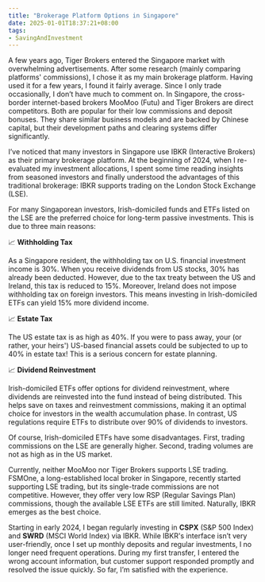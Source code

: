 ```yaml
---
title: "Brokerage Platform Options in Singapore"
date: 2025-01-01T18:37:21+08:00
tags:
- SavingAndInvestment
---
```


A few years ago, Tiger Brokers entered the Singapore market with overwhelming advertisements. After some research (mainly comparing platforms' commissions), I chose it as my main brokerage platform. Having used it for a few years, I found it fairly average. Since I only trade occasionally, I don’t have much to comment on. In Singapore, the cross-border internet-based brokers MooMoo (Futu) and Tiger Brokers are direct competitors. Both are popular for their low commissions and deposit bonuses. They share similar business models and are backed by Chinese capital, but their development paths and clearing systems differ significantly. 

I’ve noticed that many investors in Singapore use IBKR (Interactive Brokers) as their primary brokerage platform. At the beginning of 2024, when I re-evaluated my investment allocations, I spent some time reading insights from seasoned investors and finally understood the advantages of this traditional brokerage: IBKR supports trading on the London Stock Exchange (LSE).

For many Singaporean investors, Irish-domiciled funds and ETFs listed on the LSE are the preferred choice for long-term passive investments. This is due to three main reasons:

📈 **Withholding Tax**

As a Singapore resident, the withholding tax on U.S. financial investment income is 30%. When you receive dividends from US stocks, 30% has already been deducted. However, due to the tax treaty between the US and Ireland, this tax is reduced to 15%. Moreover, Ireland does not impose withholding tax on foreign investors. This means investing in Irish-domiciled ETFs can yield 15% more dividend income.

📈 **Estate Tax**

The US estate tax is as high as 40%. If you were to pass away, your (or rather, your heirs') US-based financial assets could be subjected to up to 40% in estate tax! This is a serious concern for estate planning.

📈 **Dividend Reinvestment**

Irish-domiciled ETFs offer options for dividend reinvestment, where dividends are reinvested into the fund instead of being distributed. This helps save on taxes and reinvestment commissions, making it an optimal choice for investors in the wealth accumulation phase. In contrast, US regulations require ETFs to distribute over 90% of dividends to investors.

Of course, Irish-domiciled ETFs have some disadvantages. First, trading commissions on the LSE are generally higher. Second, trading volumes are not as high as in the US market.

Currently, neither MooMoo nor Tiger Brokers supports LSE trading. FSMOne, a long-established local broker in Singapore, recently started supporting LSE trading, but its single-trade commissions are not competitive. However, they offer very low RSP (Regular Savings Plan) commissions, though the available LSE ETFs are still limited. Naturally, IBKR emerges as the best choice.

Starting in early 2024, I began regularly investing in **CSPX** (S&P 500 Index) and **SWRD** (MSCI World Index) via IBKR. While IBKR's interface isn’t very user-friendly, once I set up monthly deposits and regular investments, I no longer need frequent operations. During my first transfer, I entered the wrong account information, but customer support responded promptly and resolved the issue quickly. So far, I’m satisfied with the experience.
